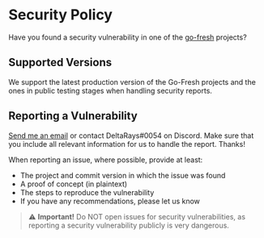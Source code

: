 # Security Policy

Have you found a security vulnerability in one of the [go-fresh](https://github.com/go-fresh) projects?

## Supported Versions
We support the latest production version of the Go-Fresh projects and the ones in public testing stages when handling security reports.

## Reporting a Vulnerability

[Send me an email](mailto:contact@deltarays.me?subject=GoFresh%20Security%20Report) or contact DeltaRays#0054 on Discord.
Make sure that you include all relevant information for us to handle the report. Thanks!


When reporting an issue, where possible, provide at least:

* The project and commit version in which the issue was found
* A proof of concept (in plaintext)
* The steps to reproduce the vulnerability
* If you have any recommendations, please let us know


> ⚠️ **Important!** Do NOT open issues for security vulnerabilities, as reporting a security vulnerability publicly is very dangerous.

